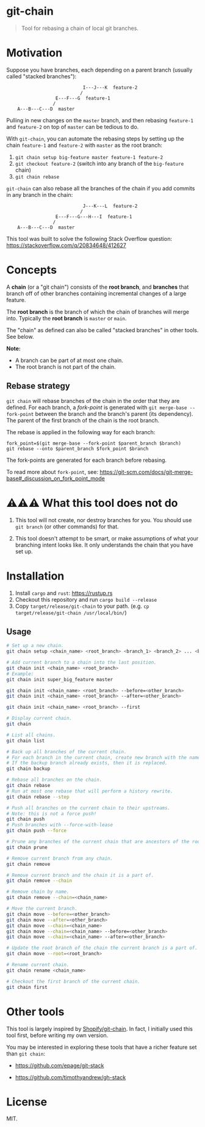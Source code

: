 # git-chain

> Tool for rebasing a chain of local git branches.

# Motivation

Suppose you have branches, each depending on a parent branch (usually called "stacked branches"):

```
                            I---J---K  feature-2
                           /
                  E---F---G  feature-1
                 /
    A---B---C---D  master
```

Pulling in new changes on the `master` branch, and then rebasing `feature-1` and `feature-2` on top of `master` can be tedious to do.

With `git-chain`, you can automate the rebasing steps by setting up the chain `feature-1` and `feature-2` with `master` as the root branch:

1. `git chain setup big-feature master feature-1 feature-2`
2. `git checkout feature-2` (switch into any branch of the `big-feature` chain)
3. `git chain rebase`

`git-chain` can also rebase all the branches of the chain if you add commits in any branch in the chain:

```
                            J---K---L  feature-2
                           /
                  E---F---G---H---I  feature-1
                 /
    A---B---C---D  master
```

This tool was built to solve the following Stack Overflow question: https://stackoverflow.com/q/20834648/412627

# Concepts

A **chain** (or a "git chain") consists of the **root branch**, and **branches** that branch off of other branches containing incremental changes of a large feature.

The **root branch** is the branch of which the chain of branches will merge into. Typically the **root branch** is `master` or `main`.

The "chain" as defined can also be called "stacked branches" in other tools. See below.

**Note:**

- A branch can be part of at most one chain.
- The root branch is not part of the chain.

## Rebase strategy

`git chain` will rebase branches of the chain in the order that they are defined. For each branch, a _fork-point_ is generated with `git merge-base --fork-point` between the branch and the branch's parent (its dependency). The parent of the first branch of the chain is the root branch.

The rebase is applied in the following way for each branch:

```
fork_point=$(git merge-base --fork-point $parent_branch $branch)
git rebase --onto $parent_branch $fork_point $branch
```

The fork-points are generated for each branch before rebasing.

To read more about `fork-point`, see: https://git-scm.com/docs/git-merge-base#_discussion_on_fork_point_mode

# ⚠️⚠️⚠️ What this tool does not do

1. This tool will not create, nor destroy branches for you. You should use `git branch` (or other commands) for that.

2. This tool doesn't attempt to be smart, or make assumptions of what your branching intent looks like. It only understands the chain that you have set up.

# Installation

1. Install `cargo` and `rust`: https://rustup.rs
2. Checkout this repository and run `cargo build --release`
3. Copy `target/release/git-chain` to your path. (e.g. `cp target/release/git-chain /usr/local/bin/`)

## Usage

```sh
# Set up a new chain.
git chain setup <chain_name> <root_branch> <branch_1> <branch_2> ... <branch_N>

# Add current branch to a chain into the last position.
git chain init <chain_name> <root_branch>
# Example:
git chain init super_big_feature master

git chain init <chain_name> <root_branch> --before=<other_branch>
git chain init <chain_name> <root_branch> --after=<other_branch>

git chain init <chain_name> <root_branch> --first

# Display current chain.
git chain

# List all chains.
git chain list

# Back up all branches of the current chain.
# For each branch in the current chain, create new branch with the name: backup-<chain_name>/<branch>
# If the backup branch already exists, then it is replaced.
git chain backup

# Rebase all branches on the chain.
git chain rebase
# Run at most one rebase that will perform a history rewrite.
git chain rebase --step

# Push all branches on the current chain to their upstreams.
# Note: this is not a force push!
git chain push
# Push branches with --force-with-lease
git chain push --force

# Prune any branches of the current chain that are ancestors of the root branch.
git chain prune

# Remove current branch from any chain.
git chain remove

# Remove current branch and the chain it is a part of.
git chain remove --chain

# Remove chain by name.
git chain remove --chain=<chain_name>

# Move the current branch.
git chain move --before=<other_branch>
git chain move --after=<other_branch>
git chain move --chain=<chain_name>
git chain move --chain=<chain_name> --before=<other_branch>
git chain move --chain=<chain_name> --after=<other_branch>

# Update the root branch of the chain the current branch is a part of.
git chain move --root=<root_branch>

# Rename current chain.
git chain rename <chain_name>

# Checkout the first branch of the current chain.
git chain first
```

# Other tools

This tool is largely inspired by [Shopify/git-chain](https://github.com/Shopify/git-chain). In fact, I initially used this tool first, before writing my own version.

You may be interested in exploring these tools that have a richer feature set than `git chain`:

- https://github.com/epage/git-stack

- https://github.com/timothyandrew/gh-stack

# License

MIT.
